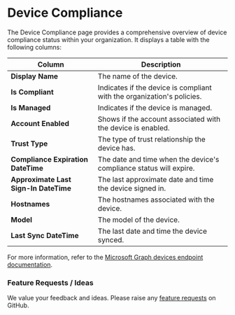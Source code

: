 # Device Compliance

The Device Compliance page provides a comprehensive overview of device compliance status within your organization. It displays a table with the following columns:

| Column                          | Description                                                                 |
|---------------------------------|-----------------------------------------------------------------------------|
| **Display Name**                | The name of the device.                                                     |
| **Is Compliant**                | Indicates if the device is compliant with the organization's policies.       |
| **Is Managed**                  | Indicates if the device is managed.                                         |
| **Account Enabled**             | Shows if the account associated with the device is enabled.                 |
| **Trust Type**                  | The type of trust relationship the device has.                              |
| **Compliance Expiration DateTime** | The date and time when the device's compliance status will expire.          |
| **Approximate Last Sign-In DateTime** | The last approximate date and time the device signed in.                   |
| **Hostnames**                   | The hostnames associated with the device.                                   |
| **Model**                       | The model of the device.                                                    |
| **Last Sync DateTime**          | The last date and time the device synced.                                   |

For more information, refer to the [Microsoft Graph devices endpoint documentation](https://docs.microsoft.com/en-us/graph/api/resources/device?view=graph-rest-1.0).

### Feature Requests / Ideas

We value your feedback and ideas. Please raise any [feature requests](https://github.com/KelvinTegelaar/CIPP/issues/new?assignees=\&labels=enhancement%2Cno-priority\&projects=\&template=feature.yml\&title=%5BFeature+Request%5D%3A+) on GitHub.
